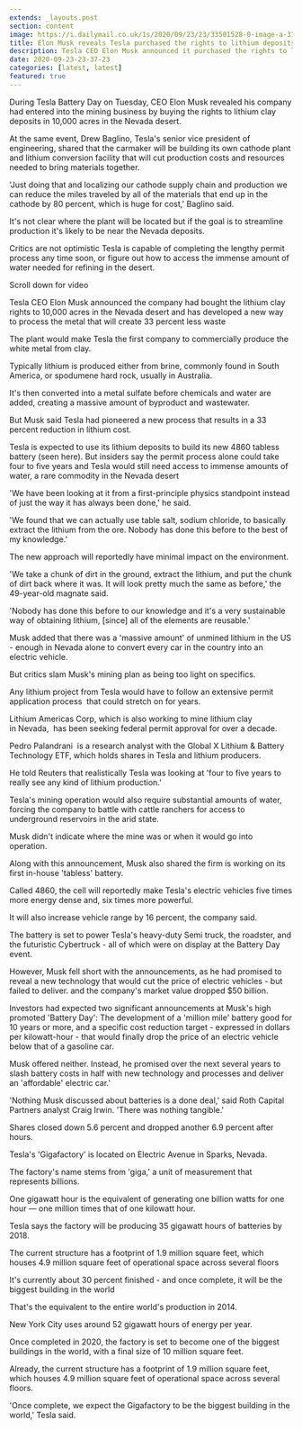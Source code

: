 ```yaml
---
extends: _layouts.post
section: content
image: https://i.dailymail.co.uk/1s/2020/09/23/23/33501528-0-image-a-31_1600898872730.jpg 
title: Elon Musk reveals Tesla purchased the rights to lithium deposits in 10,000 acres in Nevada 
description: Tesla CEO Elon Musk announced it purchased the rights to lithium clay deposits in 10,000 acres in the Nevada desert, as part of the firms strategy to produce cheaper electric car batteries.. 
date: 2020-09-23-23-37-23 
categories: [latest, latest] 
featured: true 
--- 
```

During Tesla Battery Day on Tuesday, CEO Elon Musk revealed his company had entered into the mining business by buying the rights to lithium clay deposits in 10,000 acres in the Nevada desert. 

At the same event, Drew Baglino, Tesla's senior vice president of engineering, shared that the carmaker will be building its own cathode plant and lithium conversion facility that will cut production costs and resources needed to bring materials together.

'Just doing that and localizing our cathode supply chain and production we can reduce the miles traveled by all of the materials that end up in the cathode by 80 percent, which is huge for cost,' Baglino said.

It's not clear where the plant will be located but if the goal is to streamline production it's likely to be near the Nevada deposits. 

Critics are not optimistic Tesla is capable of completing the lengthy permit process any time soon, or figure out how to access the immense amount of water needed for refining in the desert.  

Scroll down for video 

Tesla CEO Elon Musk announced the company had bought the lithium clay rights to 10,000 acres in the Nevada desert and has developed a new way to process the metal that will create 33 percent less waste

The plant would make Tesla the first company to commercially produce the white metal from clay. 

Typically lithium is produced either from brine, commonly found in South America, or spodumene hard rock, usually in Australia.  

It's then converted into a metal sulfate before chemicals and water are added, creating a massive amount of byproduct and wastewater.

But Musk said Tesla had pioneered a new process that results in a 33 percent reduction in lithium cost. 

Tesla is expected to use its lithium deposits to build its new 4860 tabless battery (seen here). But insiders say the permit process alone could take four to five years and Tesla would still need access to immense amounts of water, a rare commodity in the Nevada desert

'We have been looking at it from a first-principle physics standpoint instead of just the way it has always been done,' he said.

'We found that we can actually use table salt, sodium chloride, to basically extract the lithium from the ore. Nobody has done this before to the best of my knowledge.' 

The new approach will reportedly have minimal impact on the environment.

'We take a chunk of dirt in the ground, extract the lithium, and put the chunk of dirt back where it was. It will look pretty much the same as before,' the 49-year-old magnate said.

'Nobody has done this before to our knowledge and it's a very sustainable way of obtaining lithium, [since] all of the elements are reusable.'

Musk added that there was a 'massive amount' of unmined lithium in the US - enough in Nevada alone to convert every car in the country into an electric vehicle. 

But critics slam Musk's mining plan as being too light on specifics. 

Any lithium project from Tesla would have to follow an extensive permit application process  that could stretch on for years. 

Lithium Americas Corp, which is also working to mine lithium clay in Nevada,  has been seeking federal permit approval for over a decade. 

Pedro Palandrani  is a research analyst with the Global X Lithium & Battery Technology ETF, which holds shares in Tesla and lithium producers.

He told Reuters that realistically Tesla was looking at 'four to five years to really see any kind of lithium production.'

Tesla's mining operation would also require substantial amounts of water, forcing the company to battle with cattle ranchers for access to underground reservoirs in the arid state.

Musk didn't indicate where the mine was or when it would go into operation.  

Along with this announcement, Musk also shared the firm is working on its first in-house 'tabless' battery.  

Called 4860, the cell will reportedly make Tesla's electric vehicles five times more energy dense and, six times more powerful.

It will also increase vehicle range by 16 percent, the company said.

The battery is set to power Tesla's heavy-duty Semi truck, the roadster, and the futuristic Cybertruck - all of which were on display at the Battery Day event. 

However, Musk fell short with the announcements, as he had promised to reveal a new technology that would cut the price of electric vehicles - but failed to deliver. and the company's market value dropped $50 billion. 

Investors had expected two significant announcements at Musk's high promoted 'Battery Day': The development of a 'million mile' battery good for 10 years or more, and a specific cost reduction target - expressed in dollars per kilowatt-hour - that would finally drop the price of an electric vehicle below that of a gasoline car.

Musk offered neither. Instead, he promised over the next several years to slash battery costs in half with new technology and processes and deliver an 'affordable' electric car.'

'Nothing Musk discussed about batteries is a done deal,' said Roth Capital Partners analyst Craig Irwin. 'There was nothing tangible.'

Shares closed down 5.6 percent and dropped another 6.9 percent after hours.      

Tesla's 'Gigafactory' is located on Electric Avenue in Sparks, Nevada.

The factory's name stems from 'giga,' a unit of measurement that represents billions.

One gigawatt hour is the equivalent of generating one billion watts for one hour — one million times that of one kilowatt hour.

Tesla says the factory will be producing 35 gigawatt hours of batteries by 2018.

The current structure has a footprint of 1.9 million square feet, which houses 4.9 million square feet of operational space across several floors

It's currently about 30 percent finished - and once complete, it will be the biggest building in the world 

That's the equivalent to the entire world's production in 2014.

New York City uses around 52 gigawatt hours of energy per year. 

Once completed in 2020, the factory is set to become one of the biggest buildings in the world, with a final size of 10 million square feet.

Already, the current structure has a footprint of 1.9 million square feet, which houses 4.9 million square feet of operational space across several floors. 

'Once complete, we expect the Gigafactory to be the biggest building in the world,' Tesla said.

